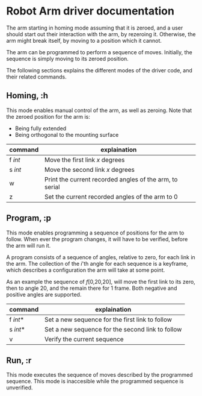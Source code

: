 # Robot Arm driver documentation

The arm starting in homing mode assuming that it is zeroed, and a user should start out their interaction with the arm, by rezeroing it. Otherwise, the arm might break itself, by moving to a position which it cannot.

The arm can be programmed to perform a sequence of moves. Initially, the sequence is simply moving to its zeroed position.

The following sections explains the different modes of the driver code, and their related commands.

## Homing, :h
This mode enables manual control of the arm, as well as zeroing. Note that the zeroed position for the arm is: 
- Being fully extended
- Being orthogonal to the mounting surface

| command | explaination |
| --- | --- |
| f *int* | Move the first link *x* degrees |
| s *int* | Move the second link *x* degrees |
| w | Print the current recorded angles of the arm, to serial |
| z | Set the current recorded angles of the arm to 0 |

## Program, :p
This mode enables programming a sequence of positions for the arm to follow. When ever the program changes, it will have to be verified, before the arm will run it.

A program consists of a sequence of angles, relative to zero, for each link in the arm. The collection of the *i*'th angle for each sequence is a keyframe, which describes a configuration the arm will take at some point.

As an example the sequence of *f*[0,20,20], will move the first link to its zero, then to angle 20, and the remain there for 1 frame. Both negative and positive angles are supported.

| command | explaination |
| --- | --- |
| f *int** | Set a new sequence for the first link to follow |
| s *int** | Set a new sequence for the second link to follow |
| v | Verify the current sequence |

## Run, :r
This mode executes the sequence of moves described by the programmed sequence. This mode is inaccesible while the programmed sequence is unverified.